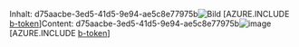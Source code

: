 <span data-ttu-id="e429c-101">Inhalt: d75aacbe-3ed5-41d5-9e94-ae5c8e77975b![Bild](b4d59e1c-32a0-4913-ac5c-d6fc4a366f3a.png)
[AZURE.INCLUDE [b-token](c4942ff7-31ab-44a3-9a6c-347ea6470939.md)]</span><span class="sxs-lookup"><span data-stu-id="e429c-101">Content: d75aacbe-3ed5-41d5-9e94-ae5c8e77975b![image](b4d59e1c-32a0-4913-ac5c-d6fc4a366f3a.png)
[AZURE.INCLUDE [b-token](c4942ff7-31ab-44a3-9a6c-347ea6470939.md)]</span></span>
